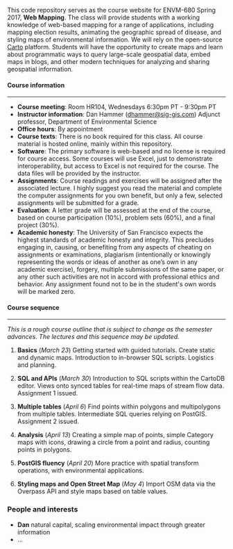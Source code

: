 This code repository serves as the course website for ENVM-680 Spring 2017, **Web Mapping**.  The class will provide students with a working knowledge of web-based mapping for a range of applications, including mapping election results, animating the geographic spread of disease, and styling maps of environmental information.  We will rely on the open-source [Carto](http://www.carto.com) platform.  Students will have the opportunity to create maps and learn about programmatic ways to query large-scale geospatial data, embed maps in blogs, and other modern techniques for analyzing and sharing geospatial information.  

#### Course information
----

- **Course meeting**: Room HR104, Wednesdays 6:30pm PT - 9:30pm PT
- **Instructor information**: Dan Hammer ([dhammer@sig-gis.com](mailto:dhammer@sig@sig-gis.com)) Adjunct professor, Department of Environmental Science
- **Office hours**: By appointment
- **Course texts**: There is no book required for this class. All course material is hosted online, mainly within this repository.
- **Software**: The primary software is web-based and no license is required for course access.  Some courses will use Excel, just to demonstrate interoperability, but access to Excel is not required for the course.  The data files will be provided by the instructor.
- **Assignments**: Course readings and exercises will be assigned after the associated lecture. I highly suggest you read the material and complete the computer assignments for you own benefit, but only a few, selected assignments will be submitted for a grade.
- **Evaluation**: A letter grade will be assessed at the end of the course, based on course participation (10%), problem sets (60%), and a final project (30%).
- **Academic honesty**: The University of San Francisco expects the highest standards of academic honesty and integrity. This precludes engaging in, causing, or benefiting from any aspects of cheating on assignments or examinations, plagiarism (intentionally or knowingly representing the words or ideas of another as one’s own in any academic exercise), forgery, multiple submissions of the same paper, or any other such activities are not in accord with professional ethics and behavior. Any assignment found not to be in the student's own words will be marked zero.

#### Course sequence
----
_This is a rough course outline that is subject to change as the semester advances.  The lectures and this sequence may be updated._

1. **Basics** (_March 23_)   Getting started with guided tutorials.  Create static and dynamic maps.  Introduction to in-browser SQL scripts.  Logistics and planning.  

2. **SQL and APIs** (_March 30_)  Introduction to SQL scripts within the CartoDB editor.  Views onto synced tables for real-time maps of stream flow data.  Assignment 1 issued.

3. **Multiple tables** (_April 6_) Find points within polygons and multipolygons from multiple tables. Intermediate SQL queries relying on PostGIS.  Assignment 2 issued.

4. **Analysis** (_April 13_)  Creating a simple map of points, simple Category maps with icons, drawing a circle from a point and radius, counting points in polygons.

5. **PostGIS fluency** (_April 20_) More practice with spatial transform operations, with environmental applications.

6. **Styling maps and Open Street Map** (_May 4_) Import OSM data via the Overpass API and style maps based on table values.

### People and interests

- **Dan** natural capital, scaling environmental impact through greater information
- ...
